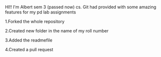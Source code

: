 HI!! I'm Albert sem 3 (passed now) cs. Git had provided with some amazing features for my pd lab assignments

 1.Forked the whole repository
 
 2.Created new folder in the name of my roll number
 
 3.Added the readmefile
 
 4.Created a pull request
